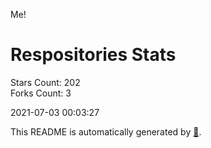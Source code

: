 Me!

# Respositories Stats
Stars Count: 202  
Forks Count: 3

2021-07-03 00:03:27  

This README is automatically generated by [🐰](https://github.com/rnitta/rnitta).
